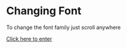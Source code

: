 # Changing Font
To change the font family just scroll anywhere

[Click here to enter](https://junlovin.github.io/Change-Font)
